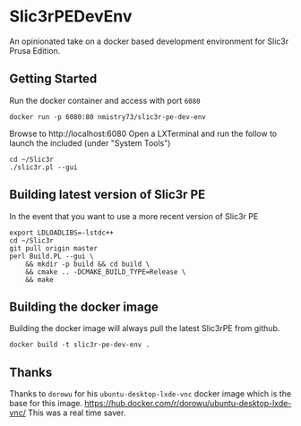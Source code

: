 # Slic3rPEDevEnv

An opinionated take on a docker based development environment for Slic3r Prusa Edition. 

## Getting Started

Run the docker container and access with port `6080`

```
docker run -p 6080:80 nmistry73/slic3r-pe-dev-env
```

Browse to http://localhost:6080
Open a LXTerminal and run the follow to launch the included (under "System Tools")
```
cd ~/Slic3r
./slic3r.pl --gui
```

## Building latest version of Slic3r PE

In the event that you want to use a more recent version of Slic3r PE

```
export LDLOADLIBS=-lstdc++
cd ~/Slic3r
git pull origin master
perl Build.PL --gui \
    && mkdir -p build && cd build \
    && cmake .. -DCMAKE_BUILD_TYPE=Release \
    && make
```

## Building the docker image

Building the docker image will always pull the latest Slic3rPE from github. 

```
docker build -t slic3r-pe-dev-env .
```

## Thanks

Thanks to `dorowu` for his `ubuntu-desktop-lxde-vnc` docker image which is the base for this image. https://hub.docker.com/r/dorowu/ubuntu-desktop-lxde-vnc/   This was a real time saver. 

